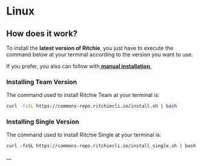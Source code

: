 # Linux

## How does it work? 

To install the **latest version of Ritchie**, you just have to execute the command below at your terminal according to the version you want to use.

If you prefer, you also can follow with[ **manual installation**.](manual-installation.md)  


### Installing Team Version

The command used to install Ritchie Team at your terminal is: 

```bash
curl -fsSL https://commons-repo.ritchiecli.io/install.sh | bash
```



### Installing Single Version

The command used to install Ritchie Single at your terminal is: 

```text
curl -fsSL https://commons-repo.ritchiecli.io/install_single.sh | bash
```

\_\_

